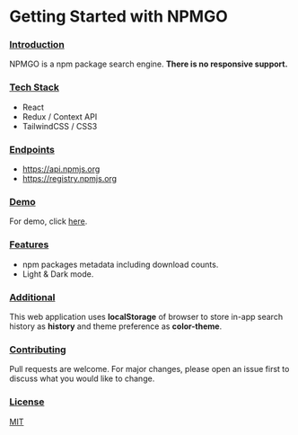 # Getting Started with NPMGO

### <ins>Introduction</ins>
NPMGO is a npm package search engine.
**There is no responsive support.**

### <ins>Tech Stack</ins>
* React
* Redux / Context API
* TailwindCSS / CSS3
### <ins>Endpoints</ins>
* https://api.npmjs.org
* https://registry.npmjs.org

### <ins>Demo</ins>
For demo, click [here]().
### <ins>Features</ins>
* npm packages metadata including download counts.
* Light & Dark mode.

### <ins>Additional</ins>
This web application uses **localStorage** of browser to store in-app search history as **history** and theme preference as **color-theme**.

### <ins>Contributing</ins>
Pull requests are welcome. For major changes, please open an issue first to discuss what you would like to change.

### <ins>License</ins>
[MIT](https://choosealicense.com/licenses/mit/)
